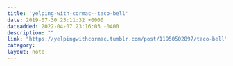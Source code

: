 ```yaml
---
title: 'yelping-with-cormac--taco-bell'
date: 2019-07-30 23:11:32 +0000
dateadded: 2022-04-07 23:16:03 -0400
description: ""
link: "https://yelpingwithcormac.tumblr.com/post/11950502897/taco-bell"
category:
layout: note
---
```

